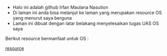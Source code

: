 




* Halo ini adalah github Irfan Maulana Nasution
* Di laman ini anda bisa melanjut ke laman yang merupakan resource OS yang menurut saya berguna
* Laman ini dibuat dengan latar belakang menyelesaikan tugas UAS OS saya

Berikut resource bermanfaat untuk OS : 
<html><a href="url.md">resource</a></html>







